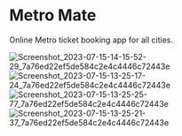 # Metro Mate
Online Metro ticket booking app for all cities.

![Screenshot_2023-07-15-14-15-52-29_7a76ed22ef5de584c2e4c4446c72443e](https://github.com/darshanbhalani/metro_mate/assets/108427824/3b2218bb-195e-477a-9c7b-81c1af149ad0)
![Screenshot_2023-07-15-13-25-17-24_7a76ed22ef5de584c2e4c4446c72443e](https://github.com/darshanbhalani/metro_mate/assets/108427824/24f6f631-245e-4547-bc89-9def80592904)
![Screenshot_2023-07-15-13-25-25-77_7a76ed22ef5de584c2e4c4446c72443e](https://github.com/darshanbhalani/metro_mate/assets/108427824/2a02059b-1d09-4753-8800-f8e9b6924e55)
![Screenshot_2023-07-15-13-25-21-37_7a76ed22ef5de584c2e4c4446c72443e](https://github.com/darshanbhalani/metro_mate/assets/108427824/f01a3b9f-8778-4104-ba63-bf21ad97a62b)
